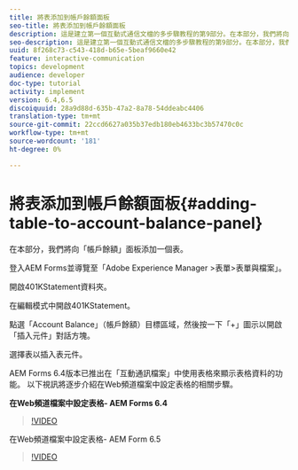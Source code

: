 ```yaml
---
title: 將表添加到帳戶餘額面板
seo-title: 將表添加到帳戶餘額面板
description: 這是建立第一個互動式通信文檔的多步驟教程的第9部分。在本部分，我們將向「帳戶餘額」面板添加一個表。
seo-description: 這是建立第一個互動式通信文檔的多步驟教程的第9部分。在本部分，我們將向「帳戶餘額」面板添加一個表。
uuid: 8f268c73-c543-418d-b65e-5beaf9660e42
feature: interactive-communication
topics: development
audience: developer
doc-type: tutorial
activity: implement
version: 6.4,6.5
discoiquuid: 28a9d88d-635b-47a2-8a78-54ddeabc4406
translation-type: tm+mt
source-git-commit: 22ccd6627a035b37edb180eb4633bc3b57470c0c
workflow-type: tm+mt
source-wordcount: '181'
ht-degree: 0%

---
```



# 將表添加到帳戶餘額面板{#adding-table-to-account-balance-panel}

在本部分，我們將向「帳戶餘額」面板添加一個表。

登入AEM Forms並導覽至「Adobe Experience Manager >表單>表單與檔案」。

開啟401KStatement資料夾。

在編輯模式中開啟401KStatement。

點選「Account Balance」（帳戶餘額）目標區域，然後按一下「+」圖示以開啟「插入元件」對話方塊。

選擇表以插入表元件。

AEM Forms 6.4版本已推出在「互動通訊檔案」中使用表格來顯示表格資料的功能。 以下視訊將逐步介紹在Web頻道檔案中設定表格的相關步驟。

**在Web頻道檔案中設定表格- AEM Forms 6.4**

>[!VIDEO](https://video.tv.adobe.com/v/22360/?quality=9&learn=on)

在Web頻道檔案中設定表格- AEM Form 6.5

>[!VIDEO](https://video.tv.adobe.com/v/27847?quality=9&learn=on)


